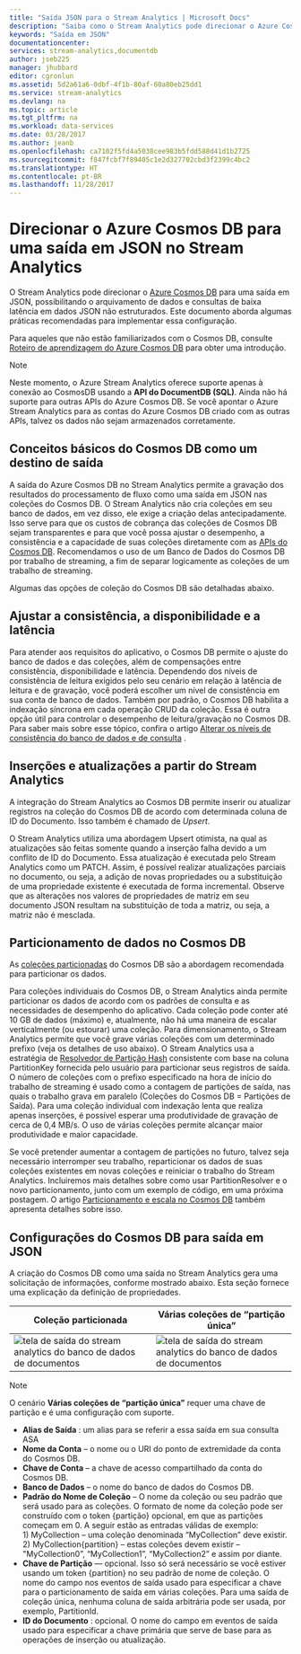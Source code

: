 ```yaml
---
title: "Saída JSON para o Stream Analytics | Microsoft Docs"
description: "Saiba como o Stream Analytics pode direcionar o Azure Cosmos DB para uma saída em JSON, para arquivamento de dados e consultas de baixa latência em dados JSON não estruturados."
keywords: "Saída em JSON"
documentationcenter: 
services: stream-analytics,documentdb
author: jseb225
manager: jhubbard
editor: cgronlun
ms.assetid: 5d2a61a6-0dbf-4f1b-80af-60a80eb25dd1
ms.service: stream-analytics
ms.devlang: na
ms.topic: article
ms.tgt_pltfrm: na
ms.workload: data-services
ms.date: 03/28/2017
ms.author: jeanb
ms.openlocfilehash: ca7102f5fd4a5038cee983b5fdd588d41d1b2725
ms.sourcegitcommit: f847fcbf7f89405c1e2d327702cbd3f2399c4bc2
ms.translationtype: HT
ms.contentlocale: pt-BR
ms.lasthandoff: 11/28/2017
---
```

# <a name="target-azure-cosmos-db-for-json-output-from-stream-analytics"></a>Direcionar o Azure Cosmos DB para uma saída em JSON no Stream Analytics
O Stream Analytics pode direcionar o [Azure Cosmos DB](https://azure.microsoft.com/services/documentdb/) para uma saída em JSON, possibilitando o arquivamento de dados e consultas de baixa latência em dados JSON não estruturados. Este documento aborda algumas práticas recomendadas para implementar essa configuração.

Para aqueles que não estão familiarizados com o Cosmos DB, consulte [Roteiro de aprendizagem do Azure Cosmos DB](https://azure.microsoft.com/documentation/learning-paths/documentdb/) para obter uma introdução. 

> [!Note]
> Neste momento, o Azure Stream Analytics oferece suporte apenas à conexão ao CosmosDB usando a **API do DocumentDB (SQL)**.
> Ainda não há suporte para outras APIs do Azure Cosmos DB. Se você apontar o Azure Stream Analytics para as contas do Azure Cosmos DB criado com as outras APIs, talvez os dados não sejam armazenados corretamente. 

## <a name="basics-of-cosmos-db-as-an-output-target"></a>Conceitos básicos do Cosmos DB como um destino de saída
A saída do Azure Cosmos DB no Stream Analytics permite a gravação dos resultados do processamento de fluxo como uma saída em JSON nas coleções do Cosmos DB. O Stream Analytics não cria coleções em seu banco de dados, em vez disso, ele exige a criação delas antecipadamente. Isso serve para que os custos de cobrança das coleções de Cosmos DB sejam transparentes e para que você possa ajustar o desempenho, a consistência e a capacidade de suas coleções diretamente com as [APIs do Cosmos DB](https://msdn.microsoft.com/library/azure/dn781481.aspx). Recomendamos o uso de um Banco de Dados do Cosmos DB por trabalho de streaming, a fim de separar logicamente as coleções de um trabalho de streaming.

Algumas das opções de coleção do Cosmos DB são detalhadas abaixo.

## <a name="tune-consistency-availability-and-latency"></a>Ajustar a consistência, a disponibilidade e a latência
Para atender aos requisitos do aplicativo, o Cosmos DB permite o ajuste do banco de dados e das coleções, além de compensações entre consistência, disponibilidade e latência. Dependendo dos níveis de consistência de leitura exigidos pelo seu cenário em relação à latência de leitura e de gravação, você poderá escolher um nível de consistência em sua conta de banco de dados. Também por padrão, o Cosmos DB habilita a indexação síncrona em cada operação CRUD da coleção. Essa é outra opção útil para controlar o desempenho de leitura/gravação no Cosmos DB. Para saber mais sobre esse tópico, confira o artigo [Alterar os níveis de consistência do banco de dados e de consulta](../documentdb/documentdb-consistency-levels.md) .

## <a name="upserts-from-stream-analytics"></a>Inserções e atualizações a partir do Stream Analytics
A integração do Stream Analytics ao Cosmos DB permite inserir ou atualizar registros na coleção do Cosmos DB de acordo com determinada coluna de ID do Documento. Isso também é chamado de *Upsert*.

O Stream Analytics utiliza uma abordagem Upsert otimista, na qual as atualizações são feitas somente quando a inserção falha devido a um conflito de ID do Documento. Essa atualização é executada pelo Stream Analytics como um PATCH. Assim, é possível realizar atualizações parciais no documento, ou seja, a adição de novas propriedades ou a substituição de uma propriedade existente é executada de forma incremental. Observe que as alterações nos valores de propriedades de matriz em seu documento JSON resultam na substituição de toda a matriz, ou seja, a matriz não é mesclada.

## <a name="data-partitioning-in-cosmos-db"></a>Particionamento de dados no Cosmos DB
As [coleções particionadas](../cosmos-db/partition-data.md) do Cosmos DB são a abordagem recomendada para particionar os dados. 

Para coleções individuais do Cosmos DB, o Stream Analytics ainda permite particionar os dados de acordo com os padrões de consulta e as necessidades de desempenho do aplicativo. Cada coleção pode conter até 10 GB de dados (máximo) e, atualmente, não há uma maneira de escalar verticalmente (ou estourar) uma coleção. Para dimensionamento, o Stream Analytics permite que você grave várias coleções com um determinado prefixo (veja os detalhes de uso abaixo). O Stream Analytics usa a estratégia de [Resolvedor de Partição Hash](https://msdn.microsoft.com/library/azure/microsoft.azure.documents.partitioning.hashpartitionresolver.aspx) consistente com base na coluna PartitionKey fornecida pelo usuário para particionar seus registros de saída. O número de coleções com o prefixo especificado na hora de início do trabalho de streaming é usado como a contagem de partições de saída, nas quais o trabalho grava em paralelo (Coleções do Cosmos DB = Partições de Saída). Para uma coleção individual com indexação lenta que realiza apenas inserções, é possível esperar uma produtividade de gravação de cerca de 0,4 MB/s. O uso de várias coleções permite alcançar maior produtividade e maior capacidade.

Se você pretender aumentar a contagem de partições no futuro, talvez seja necessário interromper seu trabalho, reparticionar os dados de suas coleções existentes em novas coleções e reiniciar o trabalho do Stream Analytics. Incluiremos mais detalhes sobre como usar PartitionResolver e o novo particionamento, junto com um exemplo de código, em uma próxima postagem. O artigo [Particionamento e escala no Cosmos DB](../documentdb/documentdb-partition-data.md) também apresenta detalhes sobre isso.

## <a name="cosmos-db-settings-for-json-output"></a>Configurações do Cosmos DB para saída em JSON
A criação do Cosmos DB como uma saída no Stream Analytics gera uma solicitação de informações, conforme mostrado abaixo. Esta seção fornece uma explicação da definição de propriedades.

Coleção particionada | Várias coleções de “partição única”
---|---
![tela de saída do stream analytics do banco de dados de documentos](media/stream-analytics-documentdb-output/stream-analytics-documentdb-output-1.png) |  ![tela de saída do stream analytics do banco de dados de documentos](media/stream-analytics-documentdb-output/stream-analytics-documentdb-output-2.png)


  
> [!NOTE]
> O cenário **Várias coleções de “partição única”** requer uma chave de partição e é uma configuração com suporte. 

* **Alias de Saída** : um alias para se referir a essa saída em sua consulta ASA  
* **Nome da Conta** – o nome ou o URI do ponto de extremidade da conta do Cosmos DB.  
* **Chave de Conta** – a chave de acesso compartilhado da conta do Cosmos DB.  
* **Banco de Dados** – o nome do banco de dados do Cosmos DB.  
* **Padrão do Nome de Coleção** – O nome da coleção ou seu padrão que será usado para as coleções. O formato de nome da coleção pode ser construído com o token {partição} opcional, em que as partições começam em 0. A seguir estão as entradas válidas de exemplo:  
  1\) MyCollection – uma coleção denominada “MyCollection” deve existir.  
  2\) MyCollection{partition} – estas coleções devem existir – "MyCollection0”, “MyCollection1”, “MyCollection2” e assim por diante.  
* **Chave de Partição** — opcional. Isso só será necessário se você estiver usando um token {partition} no seu padrão de nome de coleção. O nome do campo nos eventos de saída usado para especificar a chave para o particionamento de saída em várias coleções. Para uma saída de coleção única, nenhuma coluna de saída arbitrária pode ser usada, por exemplo, PartitionId.  
* **ID do Documento** : opcional. O nome do campo em eventos de saída usado para especificar a chave primária que serve de base para as operações de inserção ou atualização.  
